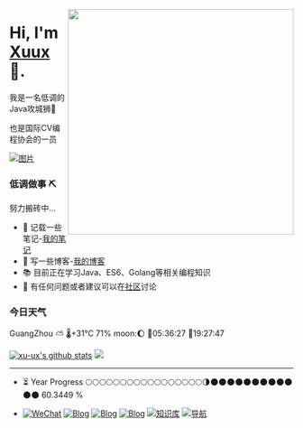 <a href="https://xu-ux.github.io" target="_blank"><img align="right" width="400" src="https://cdn.jsdelivr.net/gh/xu-ux/static/img/blog/2021/cat.gif"></a>

# Hi, I'm [Xuux](https://xu-ux.github.io) 👋.

我是一名低调的Java攻城狮🦁

也是国际CV编程协会的一员

[![图片](https://api.xuux.top/test?type=svg)](https://xu-ux.github.io)

### 低调做事 ⛏

努力搬砖中...
- 🔭 记载一些笔记-[我的笔记](https://xu-ux.github.io/note)
- 🌱 写一些博客-[我的博客](https://xu-ux.github.io)
- 📚 目前正在学习Java、ES6、Golang等相关编程知识
- 💬 有任何问题或者建议可以在[社区](https://github.com/xu-ux/note/discussions)讨论


### 今日天气

<!--START_WEATHER-->
GuangZhou ⛅️ 
🌡+31°C 71% moon:🌔
🌄05:36:27 🌇19:27:47
<!--END_WEATHER-->


[![xu-ux's github stats](https://github-readme-stats.vercel.app/api?username=xu-ux&show_icons=true&icon_color=0366d6&text_color=24292e&bg_color=ffffff&hide_title=true)](https://github.com/xu-ux/blog-crawl-admin)
![](https://github-readme-stats.vercel.app/api/top-langs/?username=xu-ux&layout=compact)

---
<!--START_SECTION:progressBar-->

- ⏳ Year Progress  🌕🌕🌕🌕🌕🌕🌕🌕🌕🌕🌕🌕🌕🌕🌕🌕🌕🌗🌑🌑🌑🌑🌑🌑🌑🌑🌑🌑🌑🌑  60.3449 %

<!--END_SECTION:progressBar-->

- 
    [![WeChat](https://img.shields.io/badge/公众号-氘氚-brightgreen?logo=WeChat)](https://cdn.jsdelivr.net/gh/xu-ux/static/img/wxarticle/dao_chuan_official_accounts.png)
    [![Blog](https://img.shields.io/badge/Blog-博客园-blue?logo=Blogger&logoColor=white)](https://www.cnblogs.com/xu-ux/)
    [![Blog](https://img.shields.io/badge/Blog-CSDN-red?logo=Blogger&logoColor=red)](https://blog.csdn.net/qq_35341203)
    [![Blog](https://img.shields.io/badge/MyBlog-Powered%20By%20Hexo-7FFFD4?logo=Blogger&logoColor=7FFFD4)](https://blog.xuux.top/)
    [![知识库](https://img.shields.io/badge/Wiki-Powered%20By%20Vuepress-blue?logo=Wikipedia&logoColor=00BFFF)](https://wiki.xuux.top/)
    [![导航](https://img.shields.io/badge/Navigation-网址导航-yellow?logo=Ren'Py&logoColor=FF7F7F)](https://x-website.vercel.app/)




<!--
**xu-ux/xu-ux** is a ✨ _special_ ✨ repository because its `README.md` (this file) appears on your GitHub profile.

Here are some ideas to get you started:
- 🔭 I’m currently working on a Java project
- 🌱 I’m currently learning golang and javascipt ES6
- 🔭 I’m currently working on ...
- 🌱 I’m currently learning ...
- 👯 I’m looking to collaborate on ...
- 🤔 I’m looking for help with ...
- 💬 Ask me about ...
- 📫 How to reach me: ...
- 😄 Pronouns: ...
- ⚡ Fun fact: ...
-->
